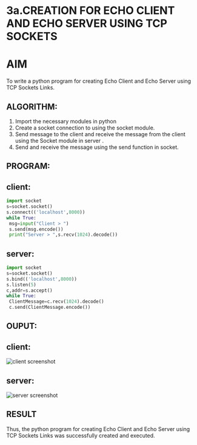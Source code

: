 # 3a.CREATION FOR ECHO CLIENT AND ECHO SERVER USING TCP SOCKETS
# AIM
To write a python program for creating Echo Client and Echo Server using TCP
Sockets Links.
## ALGORITHM:
1. Import the necessary modules in python
2. Create a socket connection to using the socket module.
3. Send message to the client and receive the message from the client using the Socket module in
 server .
4. Send and receive the message using the send function in socket.
## PROGRAM:
## client:
```py
import socket
s=socket.socket()
s.connect(('localhost',8000))
while True:
 msg=input("Client > ")
 s.send(msg.encode())
 print("Server > ",s.recv(1024).decode())
```
## server:
```py
import socket
s=socket.socket()
s.bind(('localhost',8000))
s.listen(5)
c,addr=s.accept()
while True:
 ClientMessage=c.recv(1024).decode()
 c.send(ClientMessage.encode())
```
## OUPUT:
## client:
![client screenshot](https://github.com/user-attachments/assets/683b2896-eb89-48ad-9ae6-c2f297a44b4a)
## server:
![server screenshot](https://github.com/user-attachments/assets/18958e8c-b217-4645-8cb6-33240da8555a)


## RESULT
Thus, the python program for creating Echo Client and Echo Server using TCP Sockets Links 
was successfully created and executed.
